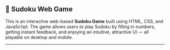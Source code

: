 ## 🔢 Sudoku Web Game
This is an interactive web-based **Sudoku Game** built using HTML, CSS, and JavaScript. The game allows users to play Sudoku by filling in numbers, getting instant feedback, and enjoying an intuitive, attractive UI — all playable on desktop and mobile.

--- 


